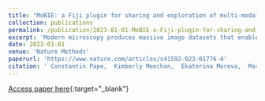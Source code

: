 ```yaml
---
title: "MoBIE: a Fiji plugin for sharing and exploration of multi-modal cloud-hosted big image data"
collection: publications
permalink: /publication/2023-01-01-MoBIE-a-Fiji-plugin-for-sharing-and-exploration-of-multi-modal-cloud-hosted-big-image-data
excerpt: 'Modern microscopy produces massive image datasets that enable detailed multi-scale analysis and can combine several modalities. Visualizing, exploring and sharing such data are challenges both during the execution of a research project and after publication to enable open access. To this end we have developed MoBIE, a Fiji1 plugin for multi-modal big image data sharing and exploration. It supports visualization of multi-scale data of heterogeneous dimensionality (that is, combined 2D, 3D or 4D data) and several-terabyte image data, as well as the exploration of image segmentations, corresponding measurements and annotations. MoBIE uses next-generation image file formats, such as OME-Zarr2, that enable access to multi-scale data on local or cloud storage, permitting the transparent sharing and publication of data without the need to run a web service. In addition, MoBIE allows users to easily configure and share fully reproducible ‘views’ of their data. MoBIE has enabled integration of multiple modalities and open access for data from different domains of the life sciences. This includes data from studies in developmental biology3 (Fig. 1a), correlative microscopy, high-throughput screening microscopy4, plant biology and spatial transcriptomics5 (all Fig. 1c). Further applications can be found in Supplementary Note 8 and Supplementary Figs. 1–4. Video tutorials for MoBIE are available at https://www.youtube.com/@MoBIE-Viewer and documentation at https://mobie.github.io/.'
date: 2023-01-01
venue: 'Nature Methods'
paperurl: 'https://www.nature.com/articles/s41592-023-01776-4'
citation: ' Constantin Pape,  Kimberly Meechan,  Ekaterina Moreva,  Martin Schorb,  Nicolas Chiaruttini,  Valentyna Zinchenko,  Hernando Vergara,  Giulia Mizzon,  Josh Moore,  Detlev Arendt,  Anna Kreshuk,  Yannick Schwab,  Christian Tischer, &quot;MoBIE: a Fiji plugin for sharing and exploration of multi-modal cloud-hosted big image data.&quot; Nature Methods, 2023.'
---
```

[Access paper here](https://www.nature.com/articles/s41592-023-01776-4){:target="_blank"}
